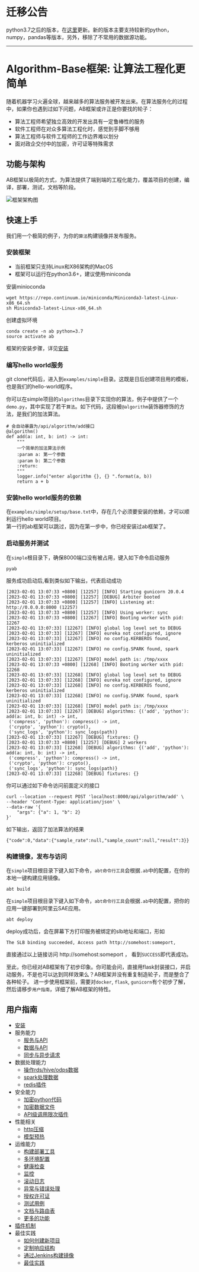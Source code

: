 # 迁移公告

python3.7之后的版本，在[这里](https://github.com/cactusgame/python-fast-service)更新。新的版本主要支持较新的python，numpy，pandas等版本，另外，移除了不常用的数据源功能。


---




# Algorithm-Base框架: 让算法工程化更简单

随着机器学习火遍全球，越来越多的算法服务被开发出来。在算法服务化的过程中，如果你也遇到过如下问题，AB框架或许正是你要找的轮子：
- 算法工程师希望独立高效的开发出具有一定鲁棒性的服务
- 软件工程师在对众多算法工程化时，感觉到手脚不够用
- 算法工程师与软件工程师的工作边界难以划分
- 面对政企交付中的加密，许可证等特殊需求


## 功能与架构
AB框架以极简的方式，为算法提供了端到端的工程化能力，覆盖项目的创建，编译，部署，测试，文档等阶段。

![框架架构图](ext/diagrams/ab_framework.png)

## 快速上手

我们用一个极简的例子，为你的`算法`构建镜像并发布服务。

### 安装框架

- 当前框架只支持Linux和X86架构的MacOS
- 框架可以运行在python3.6+，建议使用miniconda

安装minioconda
```
wget https://repo.continuum.io/miniconda/Miniconda3-latest-Linux-x86_64.sh
sh Miniconda3-latest-Linux-x86_64.sh
```

创建虚拟环境
```
conda create -n ab python=3.7
source activate ab
```

框架的安装步骤，详见[安装](docs/cn/install.md)

### 编写hello world服务
git clone代码后，进入到`examples/simple`目录。这既是日后创建项目用的模板，也是我们的hello-world程序。  

你可以在simple项目的`algorithms`目录下实现你的算法，例子中提供了一个`demo.py`，其中实现了若干`算法`。如下代码，这段被`@algorithm`装饰器修饰的方法，是我们的加法算法。

```
# 会自动暴露为/api/algorithm/add接口
@algorithm()
def add(a: int, b: int) -> int:
    """
    一个简单的加法算法示例
    :param a: 第一个参数
    :param b: 第二个参数
    :return:
    """
    logger.info("enter algorithm {}, {} ".format(a, b))
    return a + b
```

### 安装hello world服务的依赖
在`examples/simple/setup/base.txt`中，存在几个必须要安装的依赖，才可以顺利运行hello world项目。  
第一行的ab框架可以跳过，因为在第一步中，你已经安装过ab框架了。


### 启动服务并测试
在`simple`根目录下，确保8000端口没有被占用，键入如下命令启动服务

```
pyab
```

服务成功启动后,看到类似如下输出，代表启动成功
```
[2023-02-01 13:07:33 +0800] [12257] [INFO] Starting gunicorn 20.0.4
[2023-02-01 13:07:33 +0800] [12257] [DEBUG] Arbiter booted
[2023-02-01 13:07:33 +0800] [12257] [INFO] Listening at: http://0.0.0.0:8000 (12257)
[2023-02-01 13:07:33 +0800] [12257] [INFO] Using worker: sync
[2023-02-01 13:07:33 +0800] [12267] [INFO] Booting worker with pid: 12267
[2023-02-01 13:07:33] [12267] [INFO] global log level set to DEBUG
[2023-02-01 13:07:33] [12267] [INFO] eureka not configured, ignore
[2023-02-01 13:07:33] [12267] [INFO] no config.KERBEROS found, kerberos uninitialized
[2023-02-01 13:07:33] [12267] [INFO] no config.SPARK found, spark uninitialized
[2023-02-01 13:07:33] [12267] [INFO] model path is: /tmp/xxxx
[2023-02-01 13:07:33 +0800] [12268] [INFO] Booting worker with pid: 12268
[2023-02-01 13:07:33] [12268] [INFO] global log level set to DEBUG
[2023-02-01 13:07:33] [12268] [INFO] eureka not configured, ignore
[2023-02-01 13:07:33] [12268] [INFO] no config.KERBEROS found, kerberos uninitialized
[2023-02-01 13:07:33] [12268] [INFO] no config.SPARK found, spark uninitialized
[2023-02-01 13:07:33] [12268] [INFO] model path is: /tmp/xxxx
[2023-02-01 13:07:33] [12267] [DEBUG] algorithms: {('add', 'python'): add(a: int, b: int) -> int,
 ('compress', 'python'): compress() -> int,
 ('crypto', 'python'): crypto(),
 ('sync_logs', 'python'): sync_logs(path)}
[2023-02-01 13:07:33] [12267] [DEBUG] fixtures: {}
[2023-02-01 13:07:33 +0800] [12257] [DEBUG] 2 workers
[2023-02-01 13:07:33] [12268] [DEBUG] algorithms: {('add', 'python'): add(a: int, b: int) -> int,
 ('compress', 'python'): compress() -> int,
 ('crypto', 'python'): crypto(),
 ('sync_logs', 'python'): sync_logs(path)}
[2023-02-01 13:07:33] [12268] [DEBUG] fixtures: {}
```

你可以通过如下命令访问前面定义的接口

```
curl --location --request POST 'localhost:8000/api/algorithm/add' \
--header 'Content-Type: application/json' \
--data-raw '{
	"args": {"a": 1, "b": 2}
}'
```

如下输出，返回了加法算法的结果
```
{"code":0,"data":{"sample_rate":null,"sample_count":null,"result":3}}
```

### 构建镜像，发布与访问

在`simple`项目根目录下键入如下命令，`abt命令行工具`会根据`.ab`中的配置，在你的本地一键构建应用镜像。
```
abt build
```

在`simple`项目根目录下键入如下命令，`abt命令行工具`会根据`.ab`中的配置，把你的应用一键部署到阿里云SAE应用。

```
abt deploy
```

deploy成功后，会在屏幕下方打印服务被绑定的slb地址和端口，形如
```
The SLB binding succeeded, Access path http://somehost:someport, 
```

直接通过以上链接访问 http://somehost:someport ， 看到`SUCCESS`即代表成功。

至此，你已经对AB框架有了初步印象。你可能会问，直接用flask封装接口，并启动服务，不是也可以达到同样效果么？AB框架并没有重复制造轮子，而是整合了各种轮子。
进一步使用框架前，需要对`docker`, `flask`, `gunicorn`有个初步了解，然后请移步`用户指南`，详细了解AB框架的特性。  


## 用户指南
- [安装](docs/cn/install.md)
- 服务能力
  - [服务与API](docs/cn/service.md)
  - [数据与API](docs/cn/service_data.md)
  - [同步与异步请求](docs/cn/task.md)
- 数据处理能力
  - [操作rds/hive/odps数据](docs/cn/dbm.md)
  - [spark处理数据](docs/cn/service.md)
  - [redis插件](docs/cn/redis.md)
- 安全能力
  - [加密python代码](docs/cn/encrypt.md)
  - [加密数据文件](docs/cn/crypto.md)
  - [API级调用限次插件](docs/cn/calllimit.md)
- 性能相关
  - [http压缩](docs/cn/compress.md)
  - [模型预热](docs/cn/warmup.md)
- 运维能力
  - [构建部署工具](docs/cn/abt.md)
  - [多环境配置](docs/cn/config.md)
  - [健康检查](docs/cn/health_check.md) 
  - [监控](docs/cn/monitoring.md)
  - [滚动日志](docs/cn/log.md)
  - [异常与错误处理](docs/cn/error.md)
  - [授权许可证](ext/license/README.md)
  - [测试用例](docs/cn/test.md)
  - [文档与路由表](docs/cn/doc.md)
  - [更多的功能](docs/cn/features.md)
- [插件机制](docs/cn/plugin.md)
- 最佳实践
  - [如何创建新项目](docs/cn/new-project.md)
  - [定制响应结构](docs/cn/custom-response-format.md)
  - [通过Jenkins构建镜像](docs/cn/jenkins.md)
  - [最佳实践](docs/cn/best-practice.md)




